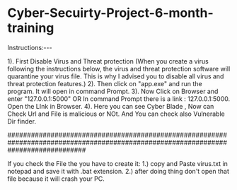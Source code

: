 # Cyber-Secuirty-Project-6-month-training
Instructions:---

1). First Disable Virus and Threat protection (When you create a virus following the instructions below, the virus and threat protection software will quarantine your virus file. This is why I advised you to disable all virus and threat protection features.)
2). Then click on "app.exe" and run the program. It will open in command Prompt.
3). Now Click on Browser and enter "127.0.0.1:5000"
                        OR 
    In command Prompt there is a link : 127.0.0.1:5000. Open the LInk in Browser.
4). Here you can see Cyber Blade , Now can Check Url and File is malicious or NOt. And You can check also Vulnerable Dir finder.

####################################################################################################################################

If you check the File the you have to create it:
1.) copy and Paste virus.txt in notepad and save it with .bat extension.
2.) after doing thing don't open that file because it will crash your PC.


